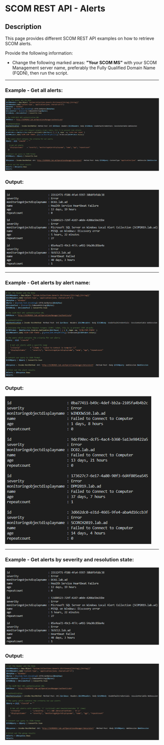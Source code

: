 # SCOM REST API - Alerts


## Description
This page provides different SCOM REST API examples on how to retrieve SCOM alerts.

Provide the following information:

- Change the following marked areas: **"Your SCOM MS"** with your SCOM Management server name, preferably the Fully Qualified Domain Name (FQDN), then run the script.

-----------------------------------------------------------------------------------------------------------------------------------------------------------------------------------

### Example - Get all alerts:
![alt text](https://github.com/LeonLaude/SCOM/blob/master/REST%20API/Alerts/Images/SCOM-All-Alerts.png)

### Output:
![alt text](https://github.com/LeonLaude/SCOM/blob/master/REST%20API/Alerts/Images/SCOM-All-Alerts-results.png)


-----------------------------------------------------------------------------------------------------------------------------------------------------------------------------------

### Example - Get alerts by alert name:
![alt text](https://github.com/LeonLaude/SCOM/blob/master/REST%20API/Alerts/Images/SCOM-Alerts-AlertName.png)

### Output:
![alt text](https://github.com/LeonLaude/SCOM/blob/master/REST%20API/Alerts/Images/SCOM-Alerts-AlertName-results.png)

-----------------------------------------------------------------------------------------------------------------------------------------------------------------------------------

### Example - Get alerts by severity and resolution state:
![alt text](https://github.com/LeonLaude/SCOM/blob/master/REST%20API/Alerts/Images/SCOM_Alerts_Severity-ResolutionState.png)

### Output:
![alt text](https://github.com/LeonLaude/SCOM/blob/master/REST%20API/Alerts/Images/SCOM_Alerts_Severity-ResolutionState_result.png)
